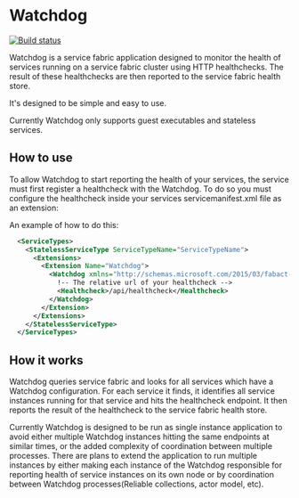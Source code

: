 # Watchdog

[![Build status](https://ci.appveyor.com/api/projects/status/4yquw4ajb2he1a52/branch/master?svg=true)](https://ci.appveyor.com/project/alastairgould/watchdog/branch/master)

Watchdog is a service fabric application designed to monitor the health of services running on a service fabric cluster 
using HTTP healthchecks. The result of these healthchecks are then reported to the service fabric health store.

It's designed to be simple and easy to use.

Currently Watchdog only supports guest executables and stateless services.

## How to use

To allow Watchdog to start reporting the health of your services, the service must first register a healthcheck with the Watchdog. To do so you must configure the healthcheck inside your services servicemanifest.xml file as an extension:

An example of how to do this:

```xml
  <ServiceTypes>
    <StatelessServiceType ServiceTypeName="ServiceTypeName">
      <Extensions>
        <Extension Name="Watchdog">
          <Watchdog xmlns="http://schemas.microsoft.com/2015/03/fabact-no-schema">
            !-- The relative url of your healthcheck -->
            <Healthcheck>/api/healthcheck</Healthcheck>
          </Watchdog>
        </Extension>
      </Extensions>
    </StatelessServiceType>
  </ServiceTypes>
```

## How it works 

Watchdog queries service fabric and looks for all services which have a Watchdog configuration. For each service it finds, 
it identifies all service instances running for that service and hits the healthcheck endpoint. It then reports the result of the 
healthcheck to the service fabric health store.

Currently Watchdog is designed to be run as single instance application to avoid either multiple Watchdog instances hitting
the same endpoints at similar times, or the added complexity of coordination between multiple processes. There are 
plans to extend the application to run  multiple instances by either making each instance of the Watchdog responsible 
for reporting health of service instances on its own node or by coordination between Watchdog 
processes(Reliable collections, actor model, etc).
